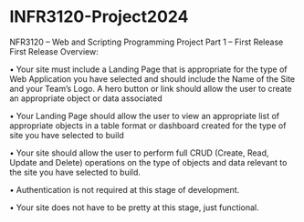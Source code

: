 ﻿# INFR3120-Project2024

NFR3120 – Web and Scripting Programming
Project Part 1 – First Release
First Release
Overview:

• Your site must include a Landing Page that is appropriate for the type of Web
Application you have selected and should include the Name of the Site and
your Team’s Logo. A hero button or link should allow the user to create an
appropriate object or data associated

• Your Landing Page should allow the user to view an appropriate list of
appropriate objects in a table format or dashboard created for the type of
site you have selected to build 

• Your site should allow the user to perform full CRUD (Create, Read, Update
and Delete) operations on the type of objects and data relevant to the site
you have selected to build.

• Authentication is not required at this stage of development.

• Your site does not have to be pretty at this stage, just functional.
